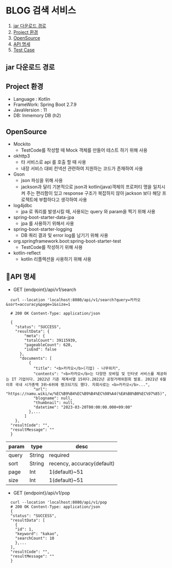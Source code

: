 # BLOG 검색 서비스


1. [jar 다운로드 경로](#jar-다운로드-경로)
2. [Project 환경](#Project-환경)
3. [OpenSource](#OpenSource)
4. [API 명세](#API-명세)
5. [Test Case](#Test-Case)


## jar 다운로드 경로



## Project 환경

- Language : Kotlin
- FrameWork: Spring Boot 2.7.9
- JavaVersion : 11
- DB: Inmemory DB (h2)


## OpenSource
- Mockito
    - TestCode를 작성할 때 Mock 객체를 만들어 테스트 하기 위해 사용
- okhttp3
    - 타 서비스로 api 를 호출 할 때 사용
    - 내장 서비스 대비 컨넥션 관련하여 지원하는 코드가 존재하여 사용
- Gson
    - json 파싱을 위해 사용
    - jackson과 달리 기본적으로 json과 kotlin(java)객체의 프로퍼티 명을 일치시켜 주는 편리함이 있고 response 구조가 복잡하지 않아 jackson 보다 해당 프로젝트에 부합하다고 생각하여 사용
- log4jdbc
    - jpa 로 쿼리를 발생시킬 때, 사용되는 query 와 param을 찍기 위해 사용
- spring-boot-starter-data-jpa
    - jpa 를 사용하기 위해서 사용
- spring-boot-starter-logging
    - DB 쿼리 결과 및 error log를 남기기 위해 사용
- org.springframework.boot:spring-boot-starter-test
    - TestCode를 작성하기 위해 사용
- kotlin-reflect
    - kotlin 리플렉션을 사용하기 위해 사용

## API 명세
- GET {endpoint}/api/v1/search
```
  curl --location 'localhost:8080/api/v1/search?query=카카오&sort=accuracy&page=1&size=1
  
  # 200 OK Content-Type: application/json
  
  {
    "status": "SUCCESS",
    "resultData": {
        "meta": {
        "totalCount": 39115939,
        "pageableCount": 620,
        "isEnd": false
      },
      "documents": [
          {
            "title": "<b>카카오</b>(기업) - 나무위키",
            "contents": "<b>카카오</b>는 다양한 모바일 및 인터넷 서비스를 제공하는 IT 기업이다. 2022년 기준 재계서열 15위다.2022년 공정거래위원회 발표. 2021년 6월 이후 국내 시가총액 3위~6위에 랭크되기도 했다. 자회사로는 <b>카카오</b>...",
            "url": "https://namu.wiki/w/%EC%B9%B4%EC%B9%B4%EC%98%A4(%EA%B8%B0%EC%97%85)",
            "blogname": null,
            "thumbnail": null,
            "datetime": "2023-03-20T00:00:00.000+09:00"
          },...
        ]
    },
  "resultCode": "",
  "resultMessage": ""
  }
```
|param|type|desc|
|------|---|---|
|query|String|required|
|sort|String|recency, accuracy(default)|
|page|Int|1(default)~51|
|size|Int|1(default)~51|


- GET {endpoint}/api/v1/pop
```
  curl --location 'localhost:8080/api/v1/pop
  # 200 OK Content-Type: application/json
  {
  "status": "SUCCESS",
  "resultData": [
    {
    "id": 1,
    "keyword": "kakao",
    "searchCount": 10
    },...
  ],
  "resultCode": "",
  "resultMessage": ""
  }
```

